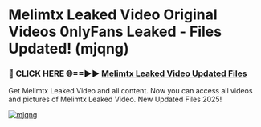 # Melimtx Leaked Video Original Videos 0nlyFans Leaked - Files Updated! (mjqng)

<h3>🔴 CLICK HERE 🌐==►► <a href="https://tinyurl.com/x26r9saj" rel="nofollow">Melimtx Leaked Video Updated Files</a></h3>

Get Melimtx Leaked Video and all content. Now you can access all videos and pictures of Melimtx Leaked Video. New Updated Files 2025!

[![mjqng](https://i.imgur.com/LkgZPqh.gif)](https://tinyurl.com/x26r9saj)
